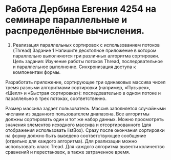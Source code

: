 # Работа Дербина Евгения 4254 на семинаре параллельные и распределённые вычисления.
1. Реализация параллельных сортировок с использованием потоков (Thread)
Задание 1
Напишите десктопное приложение в котором параллельно выполняются три различных алгоритма сортировки.
Цель задания: Изучение работы потоков Thread, последовательное и параллельное выполнение. Синхронизация доступа к компонентам формы.

Разработать приложение, сортирующее три одинаковых массива чисел тремя разными алгоритмами сортировки (например, «Пузырек», «Шелл» и «Быстрая сортировка»): последовательно в одном потоке и параллельно в трех потоках, соответственно.

Размер массива задает пользователь.
Массив заполняется случайными числами из заданного пользователем диапазона.
Все алгоритмы должны сортировать один и тот же набор данных.
Можно просмотреть значения элементов исходного массива и отсортированного (для отображения использовать listBox).
Сразу после окончания сортировки на форму должно быть выведено соответствующее сообщение (отдельно для каждого алгоритма).
Для реализации можно использовать класс Tread.
Для каждого алгоритма вывести количество сравнений и перестановок, а также затраченное время.
